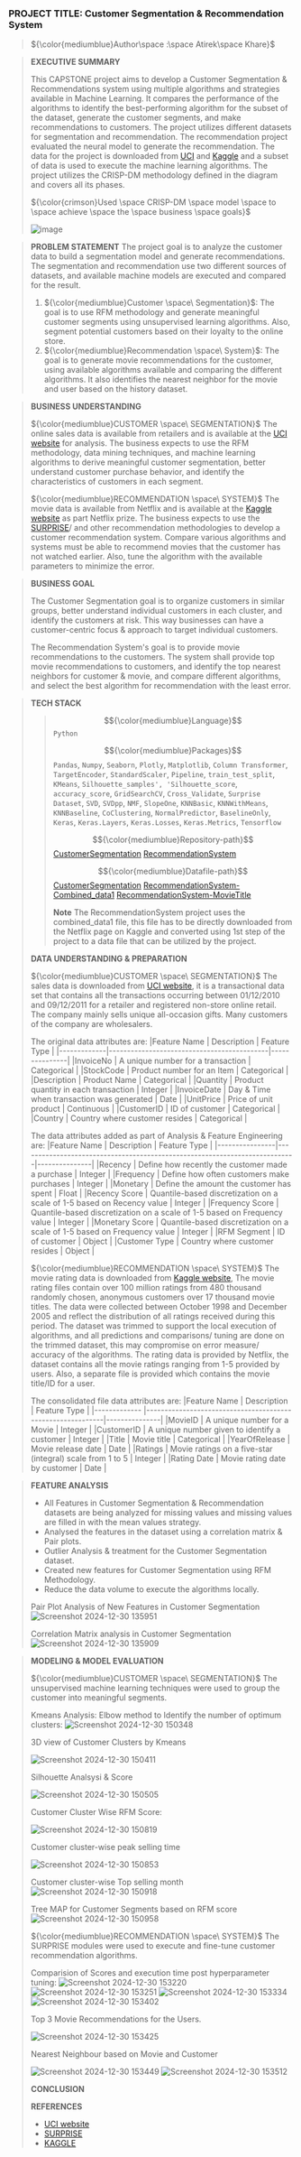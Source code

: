 
### PROJECT TITLE: Customer Segmentation & Recommendation System
> ${\color{mediumblue}Author\space :\space Atirek\space Khare}$

> **EXECUTIVE SUMMARY**
> 
> This CAPSTONE project aims to develop a Customer Segmentation & Recommendations system using multiple algorithms and strategies available in Machine Learning. It compares the performance of the algorithms to
> identify the best-performing algorithm for the subset of the dataset, generate the customer segments, and make recommendations to customers. The project utilizes different datasets for segmentation and recommendation. The recommendation project evaluated the neural model to generate the recommendation. The data for the project is downloaded from [UCI](https://archive.ics.uci.edu/) and [Kaggle](https://www.kaggle.com/) and a subset of data is used
> to execute the machine learning algorithms. The project utilizes the CRISP-DM methodology defined in the diagram and covers all its phases.  
> 
>${\color{crimson}Used \space CRISP-DM \space model \space to \space achieve \space the \space business \space goals}$
>
> ![image](https://github.com/user-attachments/assets/937f6f2a-b9e1-41e8-8396-193a2c46b57a)

> **PROBLEM STATEMENT**
> The project goal is to analyze the customer data to build a segmentation model and generate recommendations. The segmentation and recommendation use two different sources of datasets, and available machine models are executed and compared for the result. 
>
> 1. ${\color{mediumblue}Customer \space\ Segmentation}$: The goal is to use RFM methodology and generate meaningful customer segments using unsupervised learning algorithms. Also, segment potential customers based on their loyalty to the online store.  
> 2. ${\color{mediumblue}Recommendation \space\ System}$: The goal is to generate movie recommendations for the customer, using available algorithms available and comparing the different algorithms. It also identifies the nearest neighbor for the movie and user based on the history dataset.   

> **BUSINESS UNDERSTANDING**
> 
> ${\color{mediumblue}CUSTOMER \space\ SEGMENTATION}$
The online sales data is available from retailers and is available at the [UCI website](https://archive.ics.uci.edu/dataset/352/online+retail) for analysis. The business expects to use the RFM methodology, data mining techniques, and machine learning algorithms to derive meaningful customer segmentation, better understand customer purchase behavior, and identify the characteristics of customers in each segment.
>
> ${\color{mediumblue}RECOMMENDATION \space\ SYSTEM}$
The movie data is available from Netflix and is available at the [Kaggle website](https://www.kaggle.com/datasets/netflix-inc/netflix-prize-data) as part Netflix prize. The business expects to use the [SURPRISE](https://surprise.readthedocs.io/en/stable/index.html)/ and other recommendation methodologies to develop a customer recommendation system. Compare various algorithms and systems must be able to recommend movies that the customer has not watched earlier. Also, tune the algorithm with the available parameters to minimize the error. 
  
> **BUSINESS GOAL**
>
> The Customer Segmentation goal is to organize customers in similar groups, better understand individual customers in each cluster, and identify the customers at risk. This way businesses can have a customer-centric focus & approach to target individual customers.
> 
> The Recommendation System's goal is to provide movie recommendations to the customers. The system shall provide top movie recommendations to customers, and identify the top nearest neighbors for customer & movie, and compare different algorithms, and select the best algorithm for recommendation with the least error. 

> **TECH STACK**
>> $${\color{mediumblue}Language}$$ `Python`
>> 
>> $${\color{mediumblue}Packages}$$
>> `Pandas`, `Numpy`, `Seaborn`, `Plotly`, `Matplotlib`, `Column Transformer`, `TargetEncoder`, `StandardScaler`, `Pipeline`, `train_test_split`, `KMeans`, `Silhouette_samples', 'Silhouette_score`, `accuracy_score`, `GridSearchCV`, `Cross_Validate`, `Surprise Dataset`, `SVD`, `SVDpp`, `NMF`, `SlopeOne`, `KNNBasic`, `KNNWithMeans`, `KNNBaseline`, `CoClustering`, `NormalPredictor`, `BaselineOnly`, `Keras`, `Keras.Layers`, `Keras.Losses`, `Keras.Metrics`, `Tensorflow`
>>
>> $${\color{mediumblue}Repository-path}$$ [CustomerSegmentation](customerClustering.ipynb)  [RecommendationSystem](recommendationSystem.ipynb)
>>
>> $${\color{mediumblue}Datafile-path}$$ [CustomerSegmentation](OnlineRetail.zip)  [RecommendationSystem-Combined_data1](https://www.kaggle.com/datasets/netflix-inc/netflix-prize-data)  [RecommendationSystem-MovieTitle](movie_titles.csv) 
>> 
>> ****Note**** The RecommendationSystem project uses the combined_data1 file, this file has to be directly downloaded from the Netflix page on Kaggle and converted using 1st step of the project to a data file that can be utilized by the project.
>> 
> **DATA UNDERSTANDING & PREPARATION**
> 
> ${\color{mediumblue}CUSTOMER \space\ SEGMENTATION}$
> The sales data is downloaded from [UCI website](https://archive.ics.uci.edu/dataset/352/online+retail), it is a transactional data set that contains all the transactions occurring between 01/12/2010 and
> 09/12/2011 for a retailer and registered non-store online retail. The company mainly sells unique all-occasion gifts. Many customers of the company are wholesalers.
> 
> The original data attributes are:
> |Feature Name | Description                                | Feature Type  |
> |-------------|--------------------------------------------|---------------|
> |InvoiceNo    | A unique number for a transaction          | Categorical   |
> |StockCode    | Product number for an Item                 | Categorical   |                          
> |Description  | Product Name                               | Categorical   |
> |Quantity     | Product quantity in each transaction       | Integer       |
> |InvoiceDate  | Day & Time when transaction was generated  | Date          |
> |UnitPrice    | Price of unit product                      | Continuous    |
> |CustomerID   | ID of customer                             | Categorical   |
> |Country      | Country where customer resides             | Categorical   |
>
> The data attributes added as part of Analysis & Feature Engineering are:
> |Feature Name 	  | Description                                                               | Feature Type  |
> |----------------|----------------------------------------------------------------------------|---------------|
> |Recency      	  | Define how recently the customer made a purchase                          | Integer       |
> |Frequency    	  | Define how often customers make purchases                                 | Integer       |
> |Monetary     	  | Define the amount the customer has spent                                  | Float         |
> |Recency Score	  | Quantile-based discretization on a scale of 1-5 based on Recency value    | Integer       |
> |Frequency Score  | Quantile-based discretization on a scale of 1-5 based on Frequency value  | Integer       |
> |Monetary Score   | Quantile-based discretization on a scale of 1-5 based on Frequency value  | Integer       |
> |RFM Segment      | ID of customer                                                            | Object        |
> |Customer Type    | Country where customer resides                                            | Object        |
>
> ${\color{mediumblue}RECOMMENDATION \space\ SYSTEM}$
> The movie rating data is downloaded from [Kaggle website](https://www.kaggle.com/datasets/netflix-inc/netflix-prize-data), The movie rating files contain over 100 million ratings from 480 thousand randomly
> chosen, anonymous customers over 17 thousand movie titles. The data were collected between October 1998 and December 2005 and reflect the distribution of all ratings received during this period. The dataset
> was trimmed to support the local execution of algorithms, and all predictions and comparisons/ tuning are done on the  trimmed dataset, this may compromise on error measure/ accuracy of the algorithms. The
> rating data is provided by Netflix, the dataset contains all the movie ratings ranging from 1-5 provided by users. Also, a separate file is provided which contains the movie title/ID for a user.
>
> The consolidated file data attributes are:
> |Feature Name  | Description                                                | Feature Type  |
> |------------- |------------------------------------------------------------|---------------|
> |MovieID       | A unique number for a Movie                                | Integer       |
> |CustomerID    | A unique number given to identify a customer               | Integer       |
> |Title         | Movie title                                                | Categorical   |
> |YearOfRelease | Movie release date                                         | Date          |
> |Ratings       | Movie ratings on a five-star (integral) scale from 1 to 5  | Integer       |
> |Rating Date   | Movie rating date by customer                              | Date          |

> **FEATURE ANALYSIS**
>   
> - All Features in Customer Segmentation & Recommendation datasets are being analyzed for missing values and missing values are filled in with the mean values strategy.
> - Analysed the features in the dataset using a correlation matrix & Pair plots.
> - Outlier Analysis & treatment for the Customer Segmentation dataset. 
> - Created new features for Customer Segmentation using RFM Methodology.
> - Reduce the data volume to execute the algorithms locally.
>
> Pair Plot Analysis of New Features in Customer Segmentation
> ![Screenshot 2024-12-30 135951](https://github.com/user-attachments/assets/f857d5f5-2d39-45c8-a217-67eee03dda9f)
> 
> Correlation Matrix analysis in Customer Segmentation
> ![Screenshot 2024-12-30 135909](https://github.com/user-attachments/assets/cf53ca9f-377e-4af5-bc79-0aa4f5e5984b)

> **MODELING & MODEL EVALUATION**
>
> ${\color{mediumblue}CUSTOMER \space\ SEGMENTATION}$
> The unsupervised machine learning techniques were used to group the customer into meaningful segments.
>
> Kmeans Analysis:
> Elbow method to Identify the number of optimum clusters: 
> ![Screenshot 2024-12-30 150348](https://github.com/user-attachments/assets/c10f314c-ceef-4466-8ea5-ba7f650c3a79)
>
> 3D view of Customer Clusters by Kmeans 
> 
> ![Screenshot 2024-12-30 150411](https://github.com/user-attachments/assets/664b8dba-3563-4b35-9560-5ca77a7a423e)
>
> Silhouette Analsysi & Score
> 
> ![Screenshot 2024-12-30 150505](https://github.com/user-attachments/assets/63fe7af1-018b-43d5-ab39-5149bb121eee)
>
> Customer Cluster Wise RFM Score:
> 
> ![Screenshot 2024-12-30 150819](https://github.com/user-attachments/assets/299e42a2-80c1-44e5-8698-03675ac76218)
>
> Customer cluster-wise peak selling time
> 
> ![Screenshot 2024-12-30 150853](https://github.com/user-attachments/assets/4a0cd93b-1e82-48b7-abc5-23bd24448550)
>
> Customer cluster-wise Top selling month 
> ![Screenshot 2024-12-30 150918](https://github.com/user-attachments/assets/91092ece-b315-4856-b3c4-1cf9061b8574)
>
> Tree MAP for Customer Segments based on RFM score
> ![Screenshot 2024-12-30 150958](https://github.com/user-attachments/assets/adc1ab42-0a79-401b-b0c6-823fabeb338b)
>
> ${\color{mediumblue}RECOMMENDATION \space\ SYSTEM}$ 
> The SURPRISE modules were used to execute and fine-tune customer recommendation algorithms. 
> 
> Comparision of Scores and execution time post hyperparameter tuning: 
> ![Screenshot 2024-12-30 153220](https://github.com/user-attachments/assets/5756418f-af13-408c-ae63-e834e048b6f7)
> ![Screenshot 2024-12-30 153251](https://github.com/user-attachments/assets/1523d3cd-9175-4147-9a85-550557335601)
> ![Screenshot 2024-12-30 153334](https://github.com/user-attachments/assets/97c67457-7830-40ae-a8bb-044086582b66)
> ![Screenshot 2024-12-30 153402](https://github.com/user-attachments/assets/b367b787-65a0-4c6f-9190-eae422954364)
> 
> Top 3 Movie Recommendations for the Users.
> 
> ![Screenshot 2024-12-30 153425](https://github.com/user-attachments/assets/6ca59fe1-31bf-441c-8790-a7e3f31ada7b)
>
> Nearest Neighbour based on Movie and Customer
>  
> ![Screenshot 2024-12-30 153449](https://github.com/user-attachments/assets/a6a75223-c8a8-41bc-b96f-0d3024f28bcc)
> ![Screenshot 2024-12-30 153512](https://github.com/user-attachments/assets/b501aa9f-5601-4dd4-b5d2-5b9557abd50a)
>
>
>**CONCLUSION**
>
>
> **REFERENCES**    
> - [UCI website](https://archive.ics.uci.edu/dataset/352/online+retail)
> - [SURPRISE](https://surprise.readthedocs.io/en/stable/index.html)
> - [KAGGLE](https://www.kaggle.com/) 
